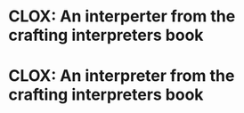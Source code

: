 # CLOX: An interperter from the crafting interpreters book
# CLOX: An interpreter from the crafting interpreters book
